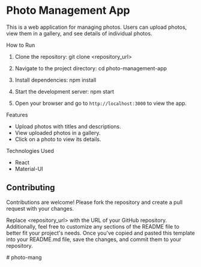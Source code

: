 # Photo Management App

This is a web application for managing photos. Users can upload photos, view them in a gallery, and see details of individual photos.

 How to Run

1. Clone the repository:
git clone <repository_url>

2. Navigate to the project directory:
cd photo-management-app


3. Install dependencies:
npm install


4. Start the development server:
npm start


5. Open your browser and go to `http://localhost:3000` to view the app.

 Features

- Upload photos with titles and descriptions.
- View uploaded photos in a gallery.
- Click on a photo to view its details.

Technologies Used

- React
- Material-UI

## Contributing

Contributions are welcome! Please fork the repository and create a pull request with your changes.


Replace <repository_url> with the URL of your GitHub repository. Additionally, feel free to customize any sections of the README file to better fit your project's needs. Once you've copied and pasted this template into your README.md file, save the changes, and commit them to your repository.






#   p h o t o - m a n g  
 